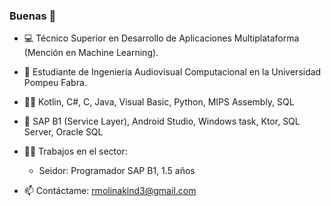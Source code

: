 ### Buenas 👋

- 💻 Técnico Superior en Desarrollo de Aplicaciones Multiplataforma (Mención en Machine Learning).
- 📖 Estudiante de Ingeniería Audiovisual Computacional en la Universidad Pompeu Fabra.

- 🧑‍💻 Kotlin, C#, C, Java, Visual Basic, Python, MIPS Assembly, SQL
- 📱 SAP B1 (Service Layer), Android Studio, Windows task, Ktor, SQL Server, Oracle SQL

- 👷‍♂️ Trabajos en el sector:
  - Seidor: Programador SAP B1, 1.5 años

- 📫 Contáctame: rmolinakind3@gmail.com
